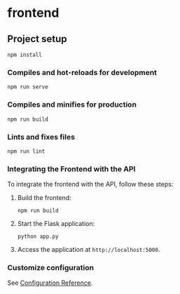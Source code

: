 # frontend

## Project setup
```
npm install
```

### Compiles and hot-reloads for development
```
npm run serve
```

### Compiles and minifies for production
```
npm run build
```

### Lints and fixes files
```
npm run lint
```

### Integrating the Frontend with the API

To integrate the frontend with the API, follow these steps:

1. Build the frontend:
   ```
   npm run build
   ```

2. Start the Flask application:
   ```
   python app.py
   ```

3. Access the application at `http://localhost:5000`.

### Customize configuration
See [Configuration Reference](https://cli.vuejs.org/config/).
